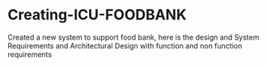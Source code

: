 # Creating-ICU-FOODBANK
Created a new system to support food bank, here is the design and System Requirements and Architectural Design with function and non function 
requirements
